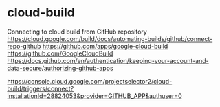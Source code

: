 # cloud-build
Connecting to cloud build from GitHub repository https://cloud.google.com/build/docs/automating-builds/github/connect-repo-github
https://github.com/apps/google-cloud-build
https://github.com/GoogleCloudBuild
https://docs.github.com/en/authentication/keeping-your-account-and-data-secure/authorizing-github-apps



https://console.cloud.google.com/projectselector2/cloud-build/triggers/connect?installationId=28824053&provider=GITHUB_APP&authuser=0

